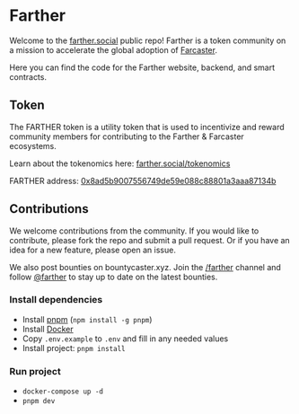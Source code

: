 # Farther

Welcome to the [farther.social](farther.social) public repo! Farther is a token community on a mission to accelerate the global adoption of [Farcaster](https://farcaster.xyz/).

Here you can find the code for the Farther website, backend, and smart contracts.

## Token

The FARTHER token is a utility token that is used to incentivize and reward community members for contributing to the Farther & Farcaster ecosystems.

Learn about the tokenomics here: [farther.social/tokenomics](https://farther.social/tokenomics)

FARTHER address: [0x8ad5b9007556749de59e088c88801a3aaa87134b](https://basescan.org/token/0x8ad5b9007556749de59e088c88801a3aaa87134b)

## Contributions

We welcome contributions from the community. If you would like to contribute, please fork the repo and submit a pull request. Or if you have an idea for a new feature, please open an issue.

We also post bounties on bountycaster.xyz. Join the [/farther](https://warpcast.com/~/channel/farther) channel and follow [@farther](https://warpcast.com/farther) to stay up to date on the latest bounties.

### Install dependencies

- Install [pnpm](https://pnpm.io/installation) (`npm install -g pnpm`)
- Install [Docker](https://www.docker.com/)
- Copy `.env.example` to `.env` and fill in any needed values
- Install project: `pnpm install`

### Run project

- `docker-compose up -d`
- `pnpm dev`